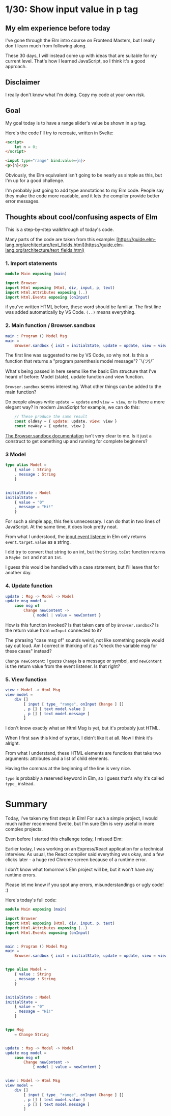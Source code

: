 # 1/30: Show input value in p tag

## My elm experience before today

I've gone through the Elm intro course on Frontend Masters, but I really don't learn much from following along.

These 30 days, I will instead come up with ideas that are suitable for my current level. That's how I learned JavaScript, so I think it's a good approach.

## Disclaimer

I really don't know what I'm doing. Copy my code at your own risk.

## Goal

My goal today is to have a range slider's value be shown in a p tag.

Here's the code I'll try to recreate, written in Svelte:

```html
<script>
	let n = 0;
</script>

<input type="range" bind:value={n}>
<p>{n}</p>
```

Obviously, the Elm equivalent isn't going to be nearly as simple as this, but I'm up for a good challenge.

I'm probably just going to add type annotations to my Elm code. People say they make the code more readable, and it lets the compiler provide better error messages.

## Thoughts about cool/confusing aspects of Elm

This is a step-by-step walkthrough of today's code.

Many parts of the code are taken from this example: [https://guide.elm-lang.org/architecture/text_fields.html](https://guide.elm-lang.org/architecture/text_fields.html)

### 1. Import statements
```elm
module Main exposing (main)

import Browser
import Html exposing (Html, div, input, p, text)
import Html.Attributes exposing (..)
import Html.Events exposing (onInput)
```

if you've written HTML before, these word should be familiar. The first line was added automatically by VS Code. `(..)` means everything.

### 2. Main function / Browser.sandbox

```elm
main : Program () Model Msg
main =
    Browser.sandbox { init = initialState, update = update, view = view }
```

The first line was suggested to me by VS Code, so why not. Is this a function that returns a "program parenthesis model message"? ¯\\_(ツ)_/¯

What's being passed in here seems like the basic Elm structure that I've heard of before: Model (state), update function and view function.

`Browser.sandbox` seems interesting. What other things can be added to the main function?

Do people always write `update = update` and `view = view`, or is there a more elegant way? In modern JavaScript for example, we can do this:
```javascript
	// These produce the same result
	const oldWay = { update: update, view: view }
	const newWay = { update, view }
``` 

[The Browser.sandbox documentation](https://package.elm-lang.org/packages/elm/browser/latest/Browser) isn't very clear to me. Is it just a construct to get something up and running for complete beginners?

### 3 Model

```elm
type alias Model =
    { value : String
    , message : String
    }


initialState : Model
initialState =
    { value = "0"
    , message = "Hi!"
    }
```
For such a simple app, this feels unnecessary. I can do that in two lines of JavaScript. At the same time, it does look pretty neat.

From what I understood, the [input event listener](https://package.elm-lang.org/packages/elm/html/latest/Html-Events) in Elm only returns `event.target.value` as a string.

I did try to convert that string to an int, but the `String.toInt` function returns a `Maybe Int` and not an `Int`. 

I guess this would be handled with a case statement, but I'll leave that for another day.

### 4. Update function

```elm
update : Msg -> Model -> Model
update msg model =
    case msg of
        Change newContent ->
            { model | value = newContent }
```

How is this function invoked? Is that taken care of by `Browser.sandbox`? Is the return value from `onInput` connected to it?

The phrasing "case msg of" sounds weird, not like something people would say out loud. Am I correct in thinking of it as "check the variable msg for these cases" instead?

`Change newContent`: I guess `Change` is a message or symbol, and `newContent` is the return value from the event listener. Is that right?

### 5. View function

```elm
view : Model -> Html Msg
view model =
    div []
        [ input [ type_ "range", onInput Change ] []
        , p [] [ text model.value ]
        , p [] [ text model.message ]
        ]
```

I don't know exactly what an Html Msg is yet, but it's probably just HTML.

When I first saw this kind of syntax, I didn't like it at all. Now I think it's alright.

From what I understand, these HTML elements are functions that take two arguments: attributes and a list of child elements.

Having the commas at the beginning of the line is very nice.

`type` is probably a reserved keyword in Elm, so I guess that's why it's called `type_` instead.

# Summary

Today, I've taken my first steps in Elm! For such a simple project, I would much rather recommend Svelte, but I'm sure Elm is very useful in more complex projects.

Even before I started this challenge today, I missed Elm:

Earlier today, I was working on an Express/React application for a technical interview. As usual, the React compiler said everything was okay, and a few clicks later - a huge red Chrome screen because of a runtime error.

I don't know what tomorrow's Elm project will be, but it won't have any runtime errors.

Please let me know if you spot any errors, misunderstandings or ugly code! :)

Here's today's full code:

```elm
module Main exposing (main)

import Browser
import Html exposing (Html, div, input, p, text)
import Html.Attributes exposing (..)
import Html.Events exposing (onInput)


main : Program () Model Msg
main =
    Browser.sandbox { init = initialState, update = update, view = view }


type alias Model =
    { value : String
    , message : String
    }


initialState : Model
initialState =
    { value = "0"
    , message = "Hi!"
    }


type Msg
    = Change String


update : Msg -> Model -> Model
update msg model =
    case msg of
        Change newContent ->
            { model | value = newContent }


view : Model -> Html Msg
view model =
    div []
        [ input [ type_ "range", onInput Change ] []
        , p [] [ text model.value ]
        , p [] [ text model.message ]
        ]
```